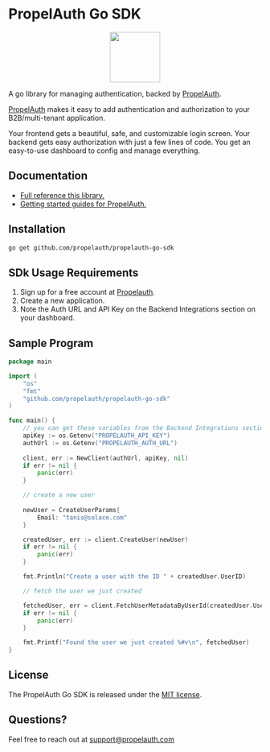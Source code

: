 # PropelAuth Go SDK

<p align="center">
  <a href="https://www.propelauth.com/?utm_campaign=github-go" target="_blank" align="center">
    <img src="https://propelauth-logos.s3.us-west-2.amazonaws.com/logo-only.png" width="100">
  </a>
</p>


A go library for managing authentication, backed by [PropelAuth](https://www.propelauth.com/?utm_campaign=github-go). 

[PropelAuth](https://www.propelauth.com?ref=github) makes it easy to add authentication and authorization to your B2B/multi-tenant application.

Your frontend gets a beautiful, safe, and customizable login screen. Your backend gets easy authorization with just a few lines of code. You get an easy-to-use dashboard to config and manage everything.

## Documentation

- [Full reference this library.](https://docs.propelauth.com/reference/backend-apis/go)
- [Getting started guides for PropelAuth.](https://docs.propelauth.com/)

## Installation

```sh
go get github.com/propelauth/propelauth-go-sdk
```

## SDk Usage Requirements

1. Sign up for a free account at [Propelauth](https://propelauth.com).
2. Create a new application.
3. Note the Auth URL and API Key on the Backend Integrations section on your dashboard.

## Sample Program

```go
package main

import (
    "os"
    "fmt"
    "github.com/propelauth/propelauth-go-sdk"
)

func main() {
    // you can get these variables from the Backend Integrations section on your dashboard
    apiKey := os.Getenv("PROPELAUTH_API_KEY")
    authUrl := os.Getenv("PROPELAUTH_AUTH_URL")
    
	client, err := NewClient(authUrl, apiKey, nil)
	if err != nil {
		panic(err)
	}

    // create a new user
    
    newUser = CreateUserParams{
        Email: "tanis@solace.com"
    }

    createdUser, err := client.CreateUser(newUser)
    if err != nil {
        panic(err)
    }

    fmt.Println("Create a user with the ID " + createdUser.UserID)

    // fetch the user we just created

    fetchedUser, err = client.FetchUserMetadataByUserId(createdUser.UserID)
    if err != nil {
        panic(err)
    }

    fmt.Printf("Found the user we just created %#v\n", fetchedUser)
}
```

## License

The PropelAuth Go SDK is released under the [MIT license](LICENSE.md).

## Questions?

Feel free to reach out at support@propelauth.com
